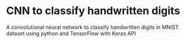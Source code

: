 # CNN to classify handwritten digits
A convolutional neural network to classify handwritten digits in MNIST dataset using python and TensorFlow with Keras API
